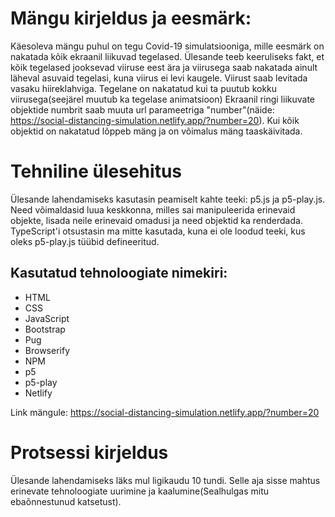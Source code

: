 # Mängu kirjeldus ja eesmärk:

Käesoleva mängu puhul on tegu Covid-19 simulatsiooniga, mille eesmärk on nakatada kõik ekraanil liikuvad tegelased.
Ülesande teeb keeruliseks fakt, et kõik tegelased jooksevad viiruse eest ära ja viirusega saab nakatada ainult läheval asuvaid tegelasi, kuna viirus ei levi kaugele.
Viirust saab levitada vasaku hiireklahviga.
Tegelane on nakatatud kui ta puutub kokku viirusega(seejärel muutub ka tegelase animatsioon) 
Ekraanil ringi liikuvate objektide numbrit saab muuta url parameetriga "number"(näide: https://social-distancing-simulation.netlify.app/?number=20).
Kui kõik objektid on nakatatud lõppeb mäng ja on võimalus mäng taaskäivitada.


# Tehniline ülesehitus

Ülesande lahendamiseks kasutasin peamiselt kahte teeki: p5.js ja p5-play.js. Need võimaldasid luua keskkonna, milles sai manipuleerida erinevaid objekte, 
lisada neile erinevaid omadusi ja need objektid ka renderdada. TypeScript'i otsustasin ma mitte kasutada, kuna ei ole loodud teeki, kus oleks p5-play.js tüübid defineeritud.

## Kasutatud tehnoloogiate nimekiri:

   * HTML
   * CSS
   * JavaScript 
   * Bootstrap
   * Pug
   * Browserify
   * NPM
   * p5
   * p5-play
   * Netlify
   
Link mängule: https://social-distancing-simulation.netlify.app/?number=20
   

# Protsessi kirjeldus

Ülesande lahendamiseks läks mul ligikaudu 10 tundi. Selle aja sisse mahtus erinevate tehnoloogiate uurimine ja kaalumine(Sealhulgas mitu ebaõnnestunud katsetust).